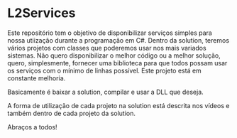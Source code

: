 # L2Services

Este repositório tem o objetivo de disponibilizar serviços simples para nossa utiização durante a programação em C#.
Dentro da solution, teremos vários projetos com classes que poderemos usar nos mais variados sistemas.
Não quero disponibilizar o melhor código ou a melhor solução, quero, simplesmente, fornecer uma biblioteca para que todos possam
usar os serviços com o mínimo de linhas possível.
Este projeto está em constante melhoria.

Basicamente é baixar a solution, compilar e usar a DLL que deseja.

A forma de utilização de cada projeto na solution está descrita nos vídeos e também dentro de cada projeto da solution.

Abraços a todos!
